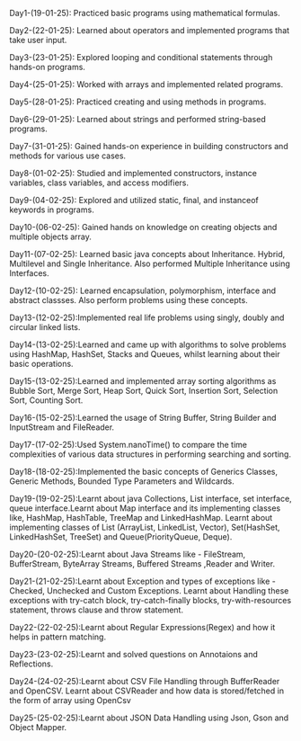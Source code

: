 Day1-(19-01-25): Practiced basic programs using mathematical formulas.

Day2-(22-01-25): Learned about operators and implemented programs that take user input.

Day3-(23-01-25): Explored looping and conditional statements through hands-on programs.

Day4-(25-01-25): Worked with arrays and implemented related programs.

Day5-(28-01-25): Practiced creating and using methods in programs.

Day6-(29-01-25): Learned about strings and performed string-based programs.

Day7-(31-01-25): Gained hands-on experience in building constructors and methods for various use cases.

Day8-(01-02-25): Studied and implemented constructors, instance variables, class variables, and access modifiers.

Day9-(04-02-25): Explored and utilized static, final, and instanceof keywords in programs.

Day10-(06-02-25): Gained hands on knowledge on creating objects and multiple objects array. 

Day11-(07-02-25): Learned basic java concepts about Inheritance. Hybrid, Multilevel and Single Inheritance. Also performed Multiple Inheritance using Interfaces.

Day12-(10-02-25): Learned encapsulation, polymorphism, interface and abstract classses. Also perform problems using these concepts.

Day13-(12-02-25):Implemented real life problems using singly, doubly and circular linked lists.

Day14-(13-02-25):Learned and came up with algorithms to solve problems using HashMap, HashSet, Stacks and Queues, whilst learning about their basic operations. 

Day15-(13-02-25):Learned and implemented array sorting algorithms as Bubble Sort, Merge Sort, Heap Sort, Quick Sort, Insertion Sort, Selection Sort, Counting Sort.

Day16-(15-02-25):Learned the usage of String Buffer, String Builder and InputStream and FileReader.

Day17-(17-02-25):Used System.nanoTime() to compare the time complexities of various data structures in performing searching and sorting.

Day18-(18-02-25):Implemented the basic concepts of Generics Classes, Generic Methods, Bounded Type Parameters and Wildcards.

Day19-(19-02-25):Learnt about java Collections, List interface, set interface, queue interface.Learnt about Map interface and its implementing classes like, HashMap, HashTable, TreeMap and LinkedHashMap. Learnt about implementing classes of List (ArrayList, LinkedList, Vector), Set(HashSet, LinkedHashSet, TreeSet) and Queue(PriorityQueue, Deque).

Day20-(20-02-25):Learnt about Java Streams like - FileStream, BufferStream, ByteArray Streams, Buffered Streams ,Reader and Writer.

Day21-(21-02-25):Learnt about Exception and types of exceptions like - Checked, Unchecked and Custom Exceptions. Learnt about Handling these exceptions with try-catch block, try-catch-finally blocks, try-with-resources statement, throws clause and throw statement.

Day22-(22-02-25):Learnt about Regular Expressions(Regex) and how it helps in pattern matching.

Day23-(23-02-25):Learnt and solved questions on Annotaions and Reflections.

Day24-(24-02-25):Learnt about CSV File Handling through BufferReader and OpenCSV. Learnt about CSVReader and how data is stored/fetched in the form of array using OpenCsv

Day25-(25-02-25):Learnt about JSON Data Handling using Json, Gson and Object Mapper.
